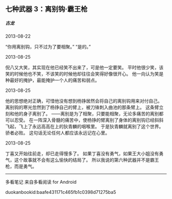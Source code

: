 ## 七种武器 3：离别钩·霸王枪

##### 古龙

  

2013-08-22

“你用离别钩，只不过为了要相聚。” “是的。”

  

2013-08-25

倪八又大笑，其实现在他已经笑不出来了，可是他一定要笑。 平时他很少笑，该笑的时候他也不笑，不该笑的时候他却往往会笑得好像很开心。
他一向认为笑是种最好的掩护，最能掩护一个人的痛苦和弱点。

  

2013-08-25

他的思想绝对正确，可惜他没有想到杨铮居然会将自己的离别钩用来对付自己。 离别钩的寒光忽然到了杨铮自己的臂上，被刀锋刺入曲池的那条臂上。
这条臂立刻和他的身子离别了。 ——离别是为了相聚，只要能相聚，无论多痛苦的离别都可以忍受。
在一阵深入骨髓的痛苦中，使杨铮的臂离别了身体的离别钩已经斜斜飞起，飞上了永远高高在上的狄青麟的咽喉里。 于是狄青麟就离别了这个世界。 骄者必败。
这句话无论任何人都应该永远记在心里。

  

2013-08-25

丁喜又开始往前走，却已走得慢多了。 如果丁喜没有勇气，如果王大小姐没有勇气，这个故事就不会有这么愉快的结局了。 所以我说的第六种武器并不是霸王枪，而是勇气。

* * *

多看笔记 来自多看阅读 for Android

duokanbookid:baafe431171c465fb1c0398d71275ba5

